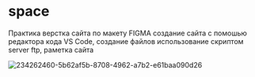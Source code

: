 # space
Практика верстка сайта по макету FIGMA создание сайта с помошью редактора кода VS Code, создание файлов использование скриптом server ftp, раметка сайта




![234262460-5b62af5b-8708-4962-a7b2-e61baa090d26](https://user-images.githubusercontent.com/119739400/234819728-2e6990b5-ad86-49c5-8320-0df42b397b67.gif)
